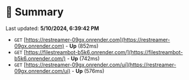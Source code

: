 # 📖 Summary
Last updated: **5/10/2024, 6:39:42 PM**

- `GET` [https://restreamer-09gx.onrender.com](https://restreamer-09gx.onrender.com) - **Up** (852ms)
- `GET` [https://filestreambot-b5k6.onrender.com/](https://filestreambot-b5k6.onrender.com/) - **Up** (742ms)
- `GET` [https://restreamer-09gx.onrender.com/ui](https://restreamer-09gx.onrender.com/ui) - **Up** (576ms)
